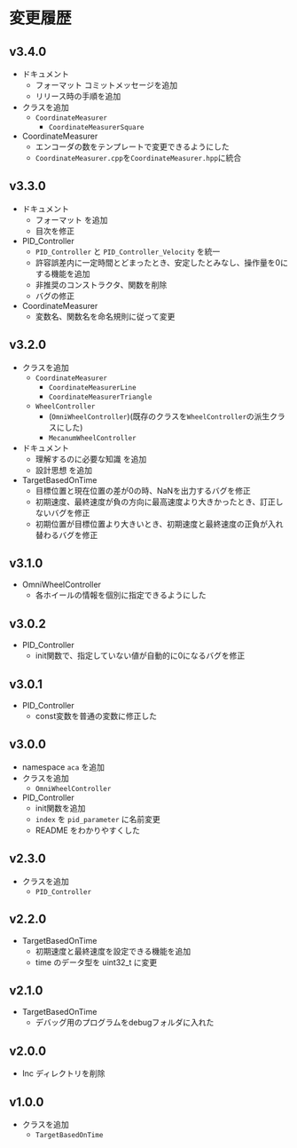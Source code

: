 # 変更履歴

## v3.4.0
- ドキュメント
   - フォーマット コミットメッセージを追加
   - リリース時の手順を追加
- クラスを追加
   - `CoordinateMeasurer`
     - `CoordinateMeasurerSquare`
- CoordinateMeasurer
  - エンコーダの数をテンプレートで変更できるようにした
  - `CoordinateMeasurer.cpp`を`CoordinateMeasurer.hpp`に統合

## v3.3.0
- ドキュメント
  - フォーマット を追加
  - 目次を修正
- PID_Controller
  - `PID_Controller` と `PID_Controller_Velocity` を統一
  - 許容誤差内に一定時間とどまったとき、安定したとみなし、操作量を0にする機能を追加
  - 非推奨のコンストラクタ、関数を削除
  - バグの修正
- CoordinateMeasurer
  - 変数名、関数名を命名規則に従って変更

## v3.2.0
- クラスを追加
  - `CoordinateMeasurer`
    - `CoordinateMeasurerLine`
    - `CoordinateMeasurerTriangle`
  - `WheelController`
    - (`OmniWheelController`)(既存のクラスを`WheelController`の派生クラスにした)
    - `MecanumWheelController`
- ドキュメント
  - 理解するのに必要な知識 を追加
  - 設計思想 を追加
- TargetBasedOnTime
  - 目標位置と現在位置の差が0の時、NaNを出力するバグを修正
  - 初期速度、最終速度が負の方向に最高速度より大きかったとき、訂正しないバグを修正
  - 初期位置が目標位置より大きいとき、初期速度と最終速度の正負が入れ替わるバグを修正

## v3.1.0
- OmniWheelController
  - 各ホイールの情報を個別に指定できるようにした

## v3.0.2
- PID_Controller
  - init関数で、指定していない値が自動的に0になるバグを修正

## v3.0.1
- PID_Controller
  - const変数を普通の変数に修正した

## v3.0.0
- namespace `aca` を追加
- クラスを追加
  - `OmniWheelController`
- PID_Controller
  - init関数を追加
  - `index` を `pid_parameter` に名前変更
  - README をわかりやすくした

## v2.3.0
- クラスを追加 
  - `PID_Controller`

## v2.2.0
- TargetBasedOnTime
  - 初期速度と最終速度を設定できる機能を追加
  - time のデータ型を uint32_t に変更

## v2.1.0
- TargetBasedOnTime
  - デバッグ用のプログラムをdebugフォルダに入れた

## v2.0.0
- Inc ディレクトリを削除

## v1.0.0
- クラスを追加
    - `TargetBasedOnTime`
